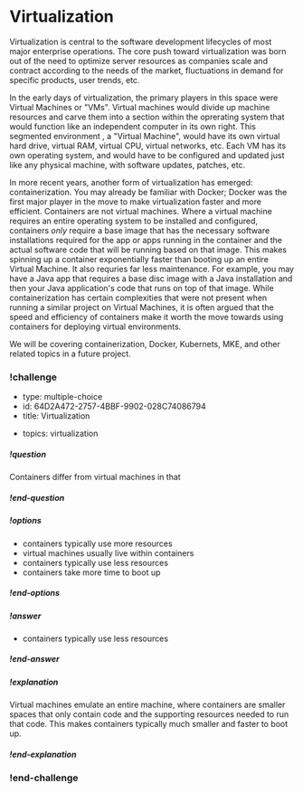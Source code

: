 # Virtualization

Virtualization is central to the software development lifecycles of most major enterprise operations. The core push toward virtualization was born out of the need to optimize server resources as companies scale and contract according to the needs of the market, fluctuations in demand for specific products, user trends, etc. 

In the early days of virtualization, the primary players in this space were Virtual Machines or "VMs". Virtual machines would divide up machine resources and carve them into a section within the oprerating system that would function like an independent computer in its own right.  This segmented environment , a "Virtual Machine", would have its own virtual hard drive, virtual RAM, virtual CPU, virtual networks, etc. Each VM has its own operating system, and would have to be configured and updated just like any physical machine, with software updates, patches, etc. 

In more recent years, another form of virtualization has emerged: containerization. You may already be familiar with Docker; Docker was the first major player in the move to make virtualization faster and more efficient.  Containers are not virtual machines. Where a virtual machine requires an entire operating system to be installed and configured, containers *only* require a base image that has the necessary software installations required for the app or apps running in the container and the actual software code that will be running based on that image. This makes spinning up a container exponentially faster than booting up an entire Virtual Machine. It also requries far less maintenance.  For example, you may have a Java app that requires a base disc image with a Java installation and then your Java application's code that runs on top of that image.  While containerization has certain complexities that were not present when running a similar project on Virtual Machines, it is often argued that the speed and efficiency of containers make it worth the move towards using containers for deploying virtual environments. 

We will be covering containerization, Docker, Kubernets, MKE, and other related topics in a future project. 


### !challenge

* type: multiple-choice
* id: 64D2A472-2757-4BBF-9902-028C74086794
* title: Virtualization
<!-- * points: [1] (optional, the number of points for scoring as a checkpoint) -->
* topics: virtualization

##### !question

Containers differ from virtual machines in that

##### !end-question

##### !options

* containers typically use more resources
* virtual machines usually live within containers
* containers typically use less resources
* containers take more time to boot up

##### !end-options

##### !answer
* containers typically use less resources

##### !end-answer

<!-- other optional sections -->
<!-- !hint - !end-hint (markdown, users can see after a failed attempt) -->
<!-- !rubric - !end-rubric (markdown, instructors can see while scoring a checkpoint) -->
##### !explanation

Virtual machines emulate an entire machine, where containers are smaller spaces that only contain code and the supporting resources needed to run that code. This makes containers typically much smaller and faster to boot up. 

##### !end-explanation

### !end-challenge